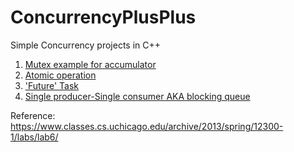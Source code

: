 # ConcurrencyPlusPlus
Simple Concurrency projects in C++
1. [Mutex example for accumulator](https://github.com/myth01/ConcurrencyPlusPlus/blob/master/simple_mutex.cpp)
2. [Atomic operation](https://github.com/myth01/ConcurrencyPlusPlus/blob/master/simple_atomic.cpp)
3. ['Future' Task](https://github.com/myth01/ConcurrencyPlusPlus/blob/master/simple_task.cpp)
4. [Single producer-Single consumer AKA blocking queue](https://github.com/myth01/ConcurrencyPlusPlus/blob/master/simple_producer_consumer.cpp)


Reference: https://www.classes.cs.uchicago.edu/archive/2013/spring/12300-1/labs/lab6/
